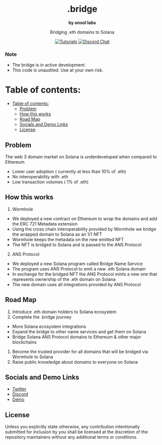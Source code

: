 <div align="center">

  <h1>.bridge</h1>

  <p>
    <strong>by onsol labs</strong>
  </p>
  <p>
    Bridging .eth domains to Solana
  </p>
  <p>
    <a href="https://github.com/onsol-labs/bridge-name-service"><img alt="Tutorials" src="https://img.shields.io/badge/docs-tutorials-blueviolet" /></a>
    <a href="https://discord.gg/Rcrqhs7Bja"><img alt="Discord Chat" src="https://img.shields.io/badge/chat-discord-blueviolet" /></a>
  </p>
</div>

### Note

- The bridge is in active development.
- This code is unaudited. Use at your own risk.

# Table of contents:

- [Table of contents:](#table-of-contents)
  - [Problem](#problem)
  - [How this works](#how-this-works)
  - [Road Map](#road-map)
  - [Socials and Demo Links](#socials-and-demo-links)
  - [License](#license)


## Problem
The web 3 domain market on Solana is underdeveloped when compared to Ethereum
* Lower user adoption ( currently at less than 10% of .eth)
* No interoperability with .eth
* Low transaction volumes ( 1% of .eth) 

## How this works
1. Wormhole
- We deployed a new contract on Ethereum to wrap the domains and add the ERC 721 Metadata extension
- Using the cross chain interoperability provided by Wormhole we bridge the wrapped domain to Solana as an 1/1 NFT
- Wormhole keeps the metadata on the new emitted NFT
- The NFT is bridged to Solana and is passed to the ANS Protocol

2. ANS Protocol
- We deployed a new Solana program called Bridge Name Service
- The program uses ANS Protocol to emit a new .eth Solana domain
- In exchange for the bridged NFT the ANS Protocol mints a new one that represents ownership of the .eth domain on Solana
- The new domain uses all integrations provided by ANS Protocol

## Road Map
1.  Introduce .eth domain holders to Solana ecosystem 
2.  Complete the .bridge journey 
  - More Solana ecosystem integrations
  - Expand the bridge to other name services and get them on Solana
  - Bridge Solana ANS Protocol domains to Ethereum & other major blockchains
1.  Become the trusted provider for all domains that will be bridged via Wormhole to Solana 
2.  Raise public knowledge about domains to everyone on Solana

## Socials and Demo Links
- [Twitter](https://twitter.com/ANSProtocol)
- [Discord](http://discord.gg/Rcrqhs7Bja)
- [Demo](https://bridge.onsol.io)

## License

Unless you explicitly state otherwise, any contribution intentionally submitted for inclusion by you shall be licensed at the discretion of the repository maintainers without any additional terms or conditions.